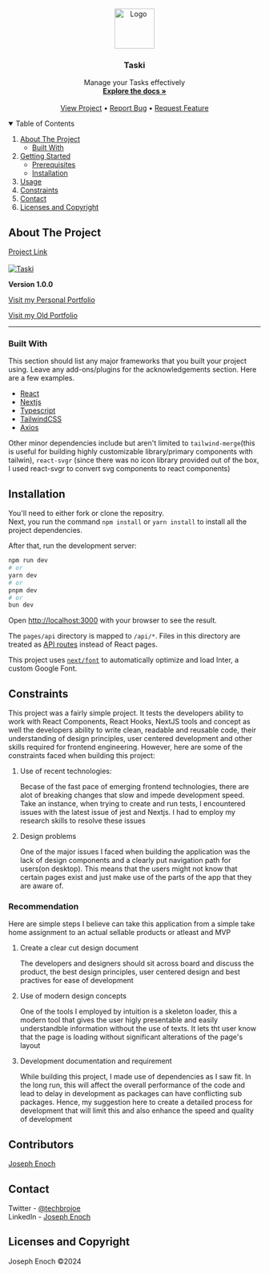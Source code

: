 <!-- PROJECT LOGO -->
<br />
<p align="center">
  <a href="https://taski.josephenoch.com/">
    <img src="https://taski.josephenoch.com/logo.svg" alt="Logo" width="80" height="80">
  </a>

<h3 align="center">Taski</h3>

  <p align="center">
    Manage your Tasks effectively
    <br />
    <a href="#"><strong>Explore the docs »</strong></a>
    <br />
    <br />
    <a href="https://taski.josephenoch.com/">View Project</a>
    •
    <a href="#">Report Bug</a>
    •
    <a href=" https://github.com/Josephenoch/taski/issues">Request Feature</a>
  </p>

  <!-- TABLE OF CONTENTS -->
<details open="open">
  <summary>Table of Contents</summary>
  <ol>
    <li>
      <a href="#about-the-project">About The Project</a>
      <ul>
        <li><a href="#built-with">Built With</a></li>
      </ul>
    </li>
    <li>
      <a href="#getting-started">Getting Started</a>
      <ul>
        <li><a href="#prerequisites">Prerequisites</a></li>
        <li><a href="#installation">Installation</a></li>
      </ul>
    </li>
    <li><a href="#usage">Usage</a></li>
    <li><a href="#constraints">Constraints</a></li>
    <li><a href="#contact">Contact</a></li>
    <li><a href="#licenses">Licenses and Copyright</a></li>

  </ol>
</details>

<!-- ABOUT THE PROJECT -->
## About The Project

[Project Link](https://taski.josephenoch.com)
<br>
<br>
<a href="https://github.com/Josephenoch/taski">
    <img src="https://taski.josephenoch.com/social-preview.png" alt="Taski">
  </a>


**Version 1.0.0**

[Visit my Personal Portfolio](https://portfolio.josephenoch.com/)

[Visit my Old Portfolio](https://oldportfolio.josephenoch.com/)

---

### Built With

This section should list any major frameworks that you built your project using. Leave any add-ons/plugins for the acknowledgements section. Here are a few examples.
* [React](https://reactjs.org)
* [Nextjs](https://nextjs.org/)
* [Typescript](https://www.typescriptlang.org/)
* [TailwindCSS](https://tailwindcss.com/)
* [Axios](https://axios-http.com/)

Other minor dependencies include but aren't limited to `tailwind-merge`(this is useful for building highly customizable library/primary components with tailwin), `react-svgr` (since there was no icon library provided out of the box, I used react-svgr to convert svg components to react components)
  

## Installation
You'll need to either fork or clone the repositry.<br>
Next, you run the command `npm install` or `yarn install` to install all the project dependencies.<br>

After that, run the development server:

```bash
npm run dev
# or
yarn dev
# or
pnpm dev
# or
bun dev
```

Open [http://localhost:3000](http://localhost:3000) with your browser to see the result.


The `pages/api` directory is mapped to `/api/*`. Files in this directory are treated as [API routes](https://nextjs.org/docs/api-routes/introduction) instead of React pages.

This project uses [`next/font`](https://nextjs.org/docs/basic-features/font-optimization) to automatically optimize and load Inter, a custom Google Font.

## Constraints

This project was a fairly simple project. It tests the developers ability to work with React Components, React Hooks, NextJS tools and concept as well the developers ability to write clean, readable and reusable code, their understanding of design principles, user centered development and other skills required for frontend engineering. However, here are some of the constraints faced when building this project:
<ol>
  <li> Use of recent technologies:
  <p>Becase of the fast pace of emerging frontend technologies, there are alot of breaking changes that slow and impede development speed. Take an instance, when trying to create and run tests, I encountered issues with the latest issue of jest and Nextjs. I had to employ my research skills to resolve these issues</p>
  </li>
  <li> Design problems
  <p>One of the major issues I faced when building the application was the lack of design components and a clearly put navigation path for users(on desktop). This means that the users might not know that certain pages exist and just make use of the parts of the app that they are aware of.</p>
</ol>


### Recommendation

Here are simple steps I believe can take this application from a simple take home assignment to an actual sellable products or atleast and MVP
<ol>
  <li> Create a clear cut design document
  <p>The developers and designers should sit across board and discuss the product, the best design principles, user centered design and best practives for ease of development</p>
  </li>
  <li> Use of modern design concepts
  <p>One of the tools I employed by intuition is a skeleton loader, this a modern tool that gives the user higly presentable and easily understandble information without the use of texts. It lets tht user know that the page is loading without significant alterations of the page's layout</p>
  <li>Development documentation and requirement
  <p> While building this project, I made use of dependencies as I saw fit. In the long run, this will affect the overall performance of the code and lead to delay in development as packages can have conflicting sub packages. Hence, my suggestion here to create a detailed process for development that will limit this and also enhance the speed and quality of development
</ol>



## Contributors
[Joseph Enoch](https://github.com/josephenoch)

## Contact

Twitter - [@techbrojoe](https://twitter.com/techbrojoe)<br>
LinkedIn - [Joseph Enoch](https://www.linkedin.com/in/joseph-enoch/)

## Licenses and Copyright

Joseph Enoch &copy;2024